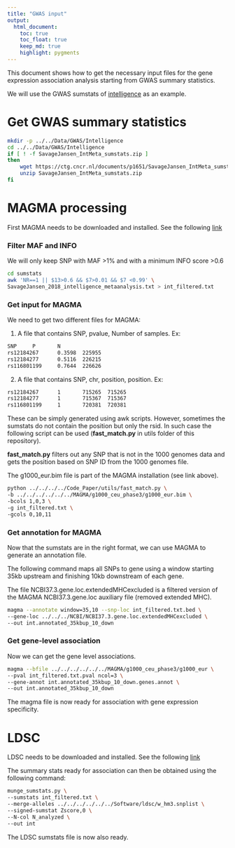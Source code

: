 ```yaml
---
title: "GWAS input"
output: 
  html_document:
    toc: true
    toc_float: true
    keep_md: true
    highlight: pygments
---
```


This document shows how to get the necessary input files for the gene expression association analysis starting from GWAS summary statistics.

We will use the GWAS sumstats of [intelligence](https://www.nature.com/articles/s41588-018-0152-6) as an example.

# Get GWAS summary statistics


```bash
mkdir -p ../../Data/GWAS/Intelligence
cd ../../Data/GWAS/Intelligence
if [ ! -f SavageJansen_IntMeta_sumstats.zip ]
then
    wget https://ctg.cncr.nl/documents/p1651/SavageJansen_IntMeta_sumstats.zip
    unzip SavageJansen_IntMeta_sumstats.zip
fi
```

# MAGMA processing

First MAGMA needs to be downloaded and installed. See the following [link](https://ctg.cncr.nl/software/magma)

### Filter MAF and INFO

We will only keep SNP with MAF >1% and with a minimum INFO score >0.6


```bash
cd sumstats
awk 'NR==1 || $13>0.6 && $7>0.01 && $7 <0.99' \
SavageJansen_2018_intelligence_metaanalysis.txt > int_filtered.txt
```

### Get input for MAGMA

We need to get two different files for MAGMA:

1) A file that contains SNP, pvalue, Number of samples. Ex:


```bash
SNP     P       N
rs12184267      0.3598  225955
rs12184277      0.5116  226215
rs116801199     0.7644  226626
```

2) A file that contains SNP, chr, position, position. Ex:


```bash
rs12184267      1       715265  715265
rs12184277      1       715367  715367
rs116801199     1       720381  720381
```

These can be simply generated using awk scripts. However, sometimes the sumstats do not contain the position but only the rsid. In such case the following script can be used (**fast_match.py** in utils folder of this repository). 

**fast_match.py** filters out any SNP that is not in the 1000 genomes data and gets the position based on SNP ID from the 1000 genomes file.

The g1000_eur.bim file is part of the MAGMA installation (see link above).


```bash
python ../../../../Code_Paper/utils/fast_match.py \
-b ../../../../../../MAGMA/g1000_ceu_phase3/g1000_eur.bim \
-bcols 1,0,3 \
-g int_filtered.txt \
-gcols 0,10,11
```

### Get annotation for MAGMA

Now that the sumstats are in the right format, we can use MAGMA to generate an annotation file. 

The following command maps all SNPs to gene using a window starting 35kb upstream and finishing 10kb downstream of each gene.

The file NCBI37.3.gene.loc.extendedMHCexcluded is a filtered version of the MAGMA NCBI37.3.gene.loc auxiliary file (removed extended MHC).


```bash
magma --annotate window=35,10 --snp-loc int_filtered.txt.bed \
--gene-loc ../../../NCBI/NCBI37.3.gene.loc.extendedMHCexcluded \
--out int.annotated_35kbup_10_down
```

### Get gene-level association

Now we can get the gene level associations.


```bash
magma --bfile ../../../../../../MAGMA/g1000_ceu_phase3/g1000_eur \
--pval int_filtered.txt.pval ncol=3 \
--gene-annot int.annotated_35kbup_10_down.genes.annot \
--out int.annotated_35kbup_10_down
```

The magma file is now ready for association with gene expression specificity.

# LDSC

LDSC needs to be downloaded and installed. See the following [link](https://github.com/bulik/ldsc/wiki)

The summary stats ready for association can then be obtained using the following command:


```bash
munge_sumstats.py \
--sumstats int_filtered.txt \
--merge-alleles ../../../../../../Software/ldsc/w_hm3.snplist \
--signed-sumstat Zscore,0 \
--N-col N_analyzed \
--out int
```

The LDSC sumstats file is now also ready.
